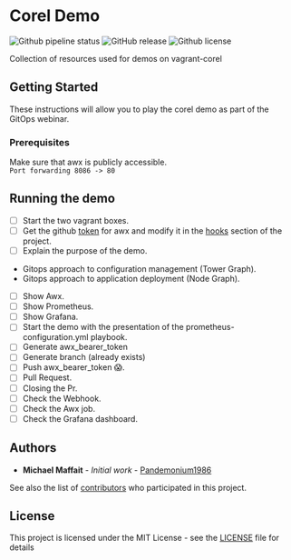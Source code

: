 # Corel Demo

![Github pipeline status](https://github.com/Pandemonium1986/corel-demo/workflows//Molecule%20-%20Branches%20actions/badge.svg)
![GitHub release](https://img.shields.io/github/release/Pandemonium1986/corel-demo.svg?logo=github)
![Github license](https://img.shields.io/github/license/Pandemonium1986/corel-demo.svg?logo=github)

Collection of resources used for demos on vagrant-corel

## Getting Started

These instructions will allow you to play the corel demo as part of the GitOps webinar.

### Prerequisites

Make sure that awx is publicly accessible.  
`Port forwarding 8086 -> 80`

## Running the demo

-   [ ] Start the two vagrant boxes.
-   [ ] Get the github [token](http://192.168.66.100/#/templates/job_template/9?template_search=page_size:20;order_by:name;type:workflow_job_template,job_template) for awx and modify it in the [hooks](https://github.com/Pandemonium1986/corel-demo/settings/hooks) section of the project.
-   [ ] Explain the purpose of the demo.
-   Gitops approach to configuration management (Tower Graph).
-   Gitops approach to application deployment (Node Graph).
-   [ ] Show Awx.
-   [ ] Show Prometheus.
-   [ ] Show Grafana.
-   [ ] Start the demo with the presentation of the prometheus-configuration.yml playbook.
-   [ ] Generate awx_bearer_token
-   [ ] Generate branch (already exists)
-   [ ] Push awx_bearer_token 😱.
-   [ ] Pull Request.
-   [ ] Closing the Pr.
-   [ ] Check the Webhook.
-   [ ] Check the Awx job.
-   [ ] Check the Grafana dashboard.

## Authors

-   **Michael Maffait** - _Initial work_ - [Pandemonium1986](https://github.com/Pandemonium1986)

See also the list of [contributors](https://github.com/your/project/contributors) who participated in this project.

## License

This project is licensed under the MIT License - see the [LICENSE](./LICENSE) file for details
